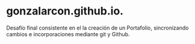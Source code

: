 # gonzalarcon.github.io.
Desafío final consistente en el la creación de un Portafolio, sincronizando cambios e incorporaciones mediante git y Github.
